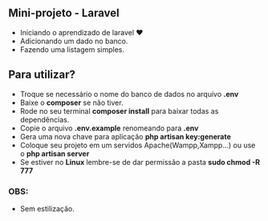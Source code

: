 ## Mini-projeto - Laravel
- Iniciando o aprendizado de laravel :heart:
- Adicionando um dado no banco.
- Fazendo uma listagem simples.

## Para utilizar?
- Troque se necessário o nome do banco de dados no arquivo <b>.env</b>
- Baixe o <b>composer</b> se não tiver.
- Rode no seu terminal <b>composer install</b> para baixar todas as dependências.
- Copie o arquivo <b>.env.example</b> renomeando para <b>.env</b>
- Gera uma nova chave para aplicação <b>php artisan key:generate</b>
- Coloque seu projeto em um servidos Apache(Wampp,Xampp...) ou use o <b>php artisan server</b>
- Se estiver no <b>Linux</b> lembre-se de dar permissão a pasta <b>sudo chmod -R 777  <diretorio></b>

### OBS:
- Sem estilização.